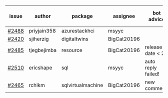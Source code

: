 | issue | author | package | assignee | bot advice | created date of issue | target release date | date from target |
| ------ | ------ | ------ | ------ | ------ | ------ | ------ | :-----: |
| [#2488](https://github.com/Azure/sdk-release-request/issues/2488) | priyjain358 | azurestackhci | msyyc |   | 02-25 | 03-14 |   |
| [#2420](https://github.com/Azure/sdk-release-request/issues/2420) | sjiherzig | digitaltwins | BigCat20196 |   | 02-07 | 02-15 |   |
| [#2485](https://github.com/Azure/sdk-release-request/issues/2485) | tjegbejimba | resource | BigCat20196 |   release date < 2 ! <br> | 02-24 | 03-01 | -2 |
| [#2510](https://github.com/Azure/sdk-release-request/issues/2510) | ericshape | sql | msyyc | auto reply failed!  <br> | 03-03 | 03-09 |   |
| [#2465](https://github.com/Azure/sdk-release-request/issues/2465) | rchlkm | sqlvirtualmachine | BigCat20196 | new comment.  <br> | 02-18 | 02-28 |   |
